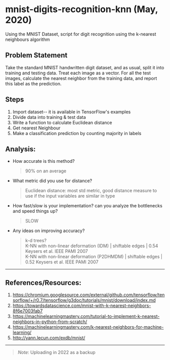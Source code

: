 # mnist-digits-recognition-knn (May, 2020)

Using the MNIST Dataset, script for digit recognition using the k-nearest neighbours algorithm

## Problem Statement
Take the standard MNIST handwritten digit dataset, and as usual, split 
it into training and testing data. Treat each image as a vector. For 
all the test images, calculate the nearest neighbor from the training 
data, and report this label as the prediction.

## Steps
1. Import dataset-- it is available in TensorFlow's examples
2. Divide data into training & test data
3. Write a function to calculate Euclidean distance
4. Get nearest Neighbour
5. Make a classification prediction by counting majority in labels

## Analysis:
- How accurate is this method?
    > 90% on an average
- What metric did you use for distance?
    > Euclidean distance: most std metric, good distance measure to use if the input variables are similar in type
- How fast/slow is your implementation? can you analyze the bottlenecks and speed things up?
    > SLOW
- Any ideas on improving accuracy?
   > k-d trees?  
   > K-NN with non-linear deformation (IDM)     | shiftable edges  |   0.54	Keysers et al. IEEE PAMI 2007  
   > K-NN with non-linear deformation (P2DHMDM)	| shiftable edges  |   0.52	Keysers et al. IEEE PAMI 2007  
-------------------------------------------------------------------------
## References/Resources:
1. https://chromium.googlesource.com/external/github.com/tensorflow/tensorflow/+/r0.7/tensorflow/g3doc/tutorials/mnist/download/index.md
2. https://towardsdatascience.com/mnist-with-k-nearest-neighbors-8f6e7003fab7
3. https://machinelearningmastery.com/tutorial-to-implement-k-nearest-neighbors-in-python-from-scratch/
4. https://machinelearningmastery.com/k-nearest-neighbors-for-machine-learning/
5. http://yann.lecun.com/exdb/mnist/ 
-------------------------------------------------------------------------

>*Note*: Uploading in 2022 as a backup
